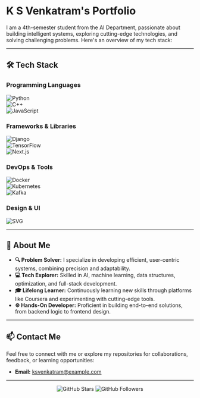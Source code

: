 # K S Venkatram's Portfolio

I am a 4th-semester student from the AI Department, passionate about building intelligent systems, exploring cutting-edge technologies, and solving challenging problems. Here's an overview of my tech stack:

---

## 🛠️ Tech Stack  

### Programming Languages  
![Python](https://img.shields.io/badge/Python-Programming-blue?style=flat-square&logo=python&logoColor=white)  
![C++](https://img.shields.io/badge/C%2B%2B-Programming-lightblue?style=flat-square&logo=cplusplus)  
![JavaScript](https://img.shields.io/badge/JavaScript-Programming-yellow?style=flat-square&logo=javascript)

### Frameworks & Libraries  
![Django](https://img.shields.io/badge/Django-Framework-green?style=flat-square&logo=django&logoColor=white)  
![TensorFlow](https://img.shields.io/badge/TensorFlow-Library-orange?style=flat-square&logo=tensorflow)  
![Next.js](https://img.shields.io/badge/Next.js-Framework-black?style=flat-square&logo=next.js)

### DevOps & Tools  
![Docker](https://img.shields.io/badge/Docker-Tool-blue?style=flat-square&logo=docker&logoColor=white)  
![Kubernetes](https://img.shields.io/badge/Kubernetes-Platform-blue?style=flat-square&logo=kubernetes&logoColor=white)  
![Kafka](https://img.shields.io/badge/Kafka-Streaming-black?style=flat-square&logo=apachekafka)

### Design & UI  
![SVG](https://img.shields.io/badge/SVG-Design-red?style=flat-square&logo=svg)

---

## 🌟 About Me  

- **🔍 Problem Solver:** I specialize in developing efficient, user-centric systems, combining precision and adaptability.  
- **💻 Tech Explorer:** Skilled in AI, machine learning, data structures, optimization, and full-stack development.  
- **🎓 Lifelong Learner:** Continuously learning new skills through platforms like Coursera and experimenting with cutting-edge tools.  
- **⚙️ Hands-On Developer:** Proficient in building end-to-end solutions, from backend logic to frontend design.  

---

## 📫 Contact Me  

Feel free to connect with me or explore my repositories for collaborations, feedback, or learning opportunities:  

- **Email:** ksvenkatram@example.com  

---

<p align="center">
  <img src="https://img.shields.io/github/stars/venkatram?style=social" alt="GitHub Stars">
  <img src="https://img.shields.io/github/followers/venkatram?style=social" alt="GitHub Followers">
</p>
